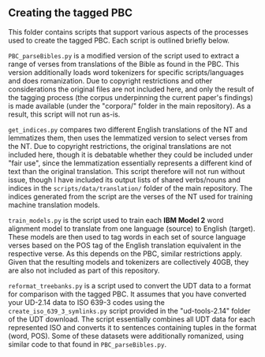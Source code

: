 ## Creating the tagged PBC

This folder contains scripts that support various aspects of the processes used to create the tagged PBC. Each script is outlined briefly below.

`PBC_parseBibles.py` is a modified version of the script used to extract a range of verses from translations of the Bible as found in the PBC. This version additionally loads word tokenizers for specific scripts/languages and does romanization. Due to copyright restrictions and other considerations the original files are not included here, and only the result of the tagging process (the corpus underpinning the current paper's findings) is made available (under the "corpora/" folder in the main repository). As a result, this script will not run as-is.

`get_indices.py` compares two different English translations of the NT and lemmatizes them, then uses the lemmatized version to select verses from the NT. Due to copyright restrictions, the original translations are not included here, though it is debatable whether they could be included under "fair use", since the lemmatization essentially represents a different kind of text than the original translation. This script therefore will not run without issue, though I have included its output lists of shared verbs/nouns and indices in the `scripts/data/translation/` folder of the main repository. The indices generated from the script are the verses of the NT used for training machine translation models.

`train_models.py` is the script used to train each **IBM Model 2** word alignment model to translate from one language (source) to English (target). These models are then used to tag words in each set of source language verses based on the POS tag of the English translation equivalent in the respective verse. As this depends on the PBC, similar restrictions apply. Given that the resulting models and tokenizers are collectively 40GB, they are also not included as part of this repository.

`reformat_treebanks.py` is a script used to convert the UDT data to a format for comparison with the tagged PBC. It assumes that you have converted your UD-2.14 data to ISO 639-3 codes using the `create_iso_639_3_symlinks.py` script provided in the "ud-tools-2.14" folder of the UDT download. The script essentially combines all UDT data for each represented ISO and converts it to sentences containing tuples in the format (word, POS). Some of these datasets were additionally romanized, using similar code to that found in `PBC_parseBibles.py`.